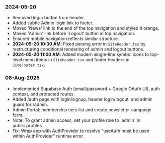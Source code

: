 ### 2024-05-20
- Removed login button from header.
- Added subtle Admin login link to footer.
- Moved 'News' link to the end of the top navigation and styled it orange.
- Moved 'Admin' link before 'Logout' button in top navigation.
- Ensured mobile navigation reflects similar structure.
- **2024-05-20 10:30 AM**: Fixed parsing error in `SiteHeader.tsx` by restructuring conditional rendering of admin and logout buttons.
- **2024-05-20 11:00 AM**: Added modern single-line symbol icons to top-level menu items in `SiteHeader.tsx` and footer headers in `SiteFooter.tsx`.

### 08-Aug-2025
- Implemented Supabase Auth (email/password + Google OAuth UI), auth context, and protected routes.
- Added /auth page with login/signup, header login/logout, and admin guard for /admin.
- Admin Portal: membership tiers list and create newsletter campaign form.
- Note: To grant admin access, set your profile role to 'admin' in public.profiles.
- Fix: Wrap app with AuthProvider to resolve "useAuth must be used within AuthProvider" runtime error.

